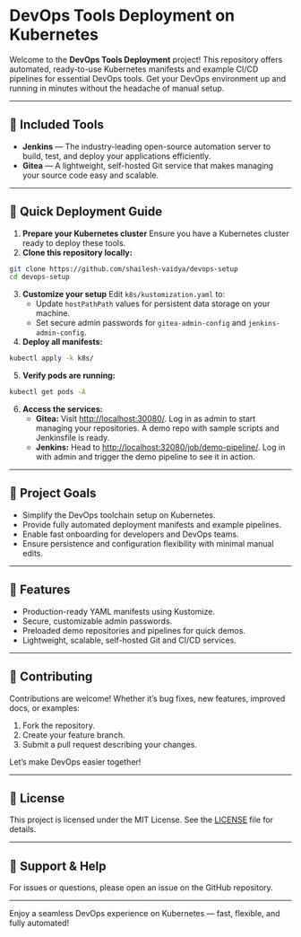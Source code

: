# DevOps Tools Deployment on Kubernetes

Welcome to the **DevOps Tools Deployment** project! This repository offers automated, ready-to-use Kubernetes manifests and example CI/CD pipelines for essential DevOps tools. Get your DevOps environment up and running in minutes without the headache of manual setup.

***

## 🚀 Included Tools

- **Jenkins** — The industry-leading open-source automation server to build, test, and deploy your applications efficiently.
- **Gitea** — A lightweight, self-hosted Git service that makes managing your source code easy and scalable.

***

## 🔧 Quick Deployment Guide

1. **Prepare your Kubernetes cluster**
Ensure you have a Kubernetes cluster ready to deploy these tools.
2. **Clone this repository locally:**

```bash
git clone https://github.com/shailesh-vaidya/devops-setup
cd devops-setup
```

3. **Customize your setup**
Edit `k8s/kustomization.yaml` to:
    - Update `hostPathPath` values for persistent data storage on your machine.
    - Set secure admin passwords for `gitea-admin-config` and `jenkins-admin-config`.
4. **Deploy all manifests:**

```bash
kubectl apply -k k8s/
```

5. **Verify pods are running:**

```bash
kubectl get pods -A
```

6. **Access the services:**
    - **Gitea:** Visit [http://localhost:30080/](http://localhost:30080/). Log in as admin to start managing your repositories. A demo repo with sample scripts and Jenkinsfile is ready.
    - **Jenkins:** Head to [http://localhost:32080/job/demo-pipeline/](http://localhost:32080/job/demo-pipeline/). Log in with admin and trigger the demo pipeline to see it in action.

***

## 🎯 Project Goals

- Simplify the DevOps toolchain setup on Kubernetes.
- Provide fully automated deployment manifests and example pipelines.
- Enable fast onboarding for developers and DevOps teams.
- Ensure persistence and configuration flexibility with minimal manual edits.

***

## 🌟 Features

- Production-ready YAML manifests using Kustomize.
- Secure, customizable admin passwords.
- Preloaded demo repositories and pipelines for quick demos.
- Lightweight, scalable, self-hosted Git and CI/CD services.

***

## 🤝 Contributing

Contributions are welcome! Whether it’s bug fixes, new features, improved docs, or examples:

1. Fork the repository.
2. Create your feature branch.
3. Submit a pull request describing your changes.

Let’s make DevOps easier together!

***

## 📄 License

This project is licensed under the MIT License. See the [LICENSE](LICENSE) file for details.

***

## 🙋 Support \& Help

For issues or questions, please open an issue on the GitHub repository.

***

Enjoy a seamless DevOps experience on Kubernetes — fast, flexible, and fully automated!